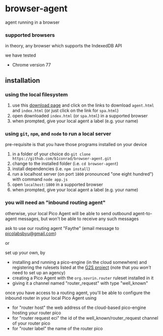 # browser-agent
agent running in a browser

### supported browsers

in theory, any browser which supports the IndexedDB API

we have tested

- Chrome version 77

## installation

### using the local filesystem

1. use this [download page](https://b1conrad.github.io/browser-agent/download.html) and click on the links to download `agent.html` and `index.html` (or just click on the link for `spa.html`)
1. open downloaded `index.html` (or `spa.html`) in a supported browser
1. when prompted, give your local agent a label (e.g. your name)

### using `git`, `npm`, and `node` to run a local server

pre-requisite is that you have those programs installed on your device

1. in a folder of your choice do `git clone https://github.com/b1conrad/browser-agent.git`
1. change to the installed folder (i.e. `cd browser-agent`)
1. install dependencies (i.e. `npm install`)
1. run a localhost server (on port `1800` pronounced "one eight hundred") with command `node app.js`
1. open `localhost:1800` in a supported browser
1. when prompted, give your local agent a label (e.g. your name)

### you will need an "inbound routing agent"

otherwise, your local Pico Agent will be able to send outbound agent-to-agent messages,
but won't be able to receive any such messages

ask to use our routing agent "Faythe" (email message to picolabsbyu@gmail.com)

or

set up your own, by

- installing and running a pico-engine (in the cloud somewhere) and registering
the rulesets listed at the [G2S project](https://github.com/Picolab/G2S) (note that you
_won't_ need to set up an agency)
- creating a Pico Agent with the
`org.sovrin.router` ruleset installed in it
- giving it a channel named "router_request" 
with type "well_known"

once you have access to a routing agent, you'll be able to configure the inbound router
in your local Pico Agent using

- for "router host" the web address of the cloud-based pico-engine hosting your router pico
- for "router request eci" the id of the well_known/router_request channel of your router pico
- for "router label" the name of the router pico
